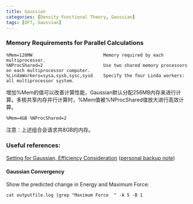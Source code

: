 ```yaml
---
title: Gaussian
categories: [Density Functional Theory, Gaussian]
tags: [DFT, Gaussian]
---
```


### Memory Requirements for Parallel Calculations
```
%Mem=128MW                           Memory required by each multiprocessor.
%NProcShared=2                       Use two shared memory processors on each multiprocessor computer.
%LindaWorkers=sysa,sysb,sysc,sysd    Specify the four Linda workers: all multiprocessor system.
```

增加%Mem的值可以改善计算性能，Gaussian默认分配256MB内存来进行计算。多核共享内存并行计算时，%Mem值被%NProcShared值放大进行高效计算。
```
%Mem=4GB %NProcShared=2
```
注意：上述组合会请求共8GB的内存。

### Useful references:
[Setting for Gaussian, Efficiency Consideration](http://thiele.ruc.dk/~spanget/help/g09/m_eff.htm) 
([personal backup note](https://drive.google.com/file/d/179ucrdrAMIemMojwGQS610Lr8kMw7cC1/view?usp=sharing)) 

#### Gaussian Convergency
Show the predicted change in Energy and Maximum Force: 
```
cat outputfile.log |grep "Maximum Force  " -A 5 -B 1
```



